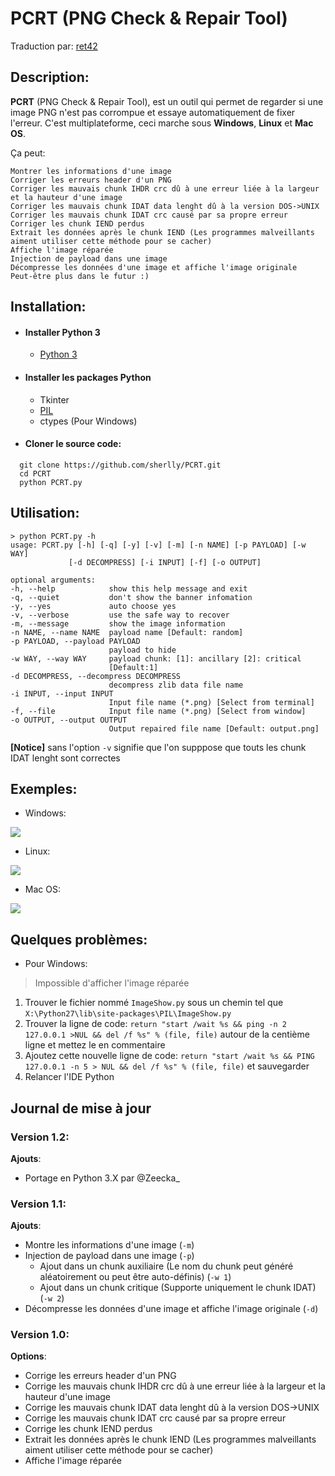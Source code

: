 # PCRT (PNG Check & Repair Tool)

Traduction par: [ret42](https://github.com/ret42)

## Description:

**PCRT** (PNG Check & Repair Tool), est un outil qui permet de regarder si une image PNG n'est pas corrompue et essaye automatiquement de fixer l'erreur. C'est multiplateforme, ceci marche sous **Windows**, **Linux** et **Mac OS**.

Ça peut:
```
Montrer les informations d'une image
Corriger les erreurs header d'un PNG
Corriger les mauvais chunk IHDR crc dû à une erreur liée à la largeur et la hauteur d'une image
Corriger les mauvais chunk IDAT data lenght dû à la version DOS->UNIX
Corriger les mauvais chunk IDAT crc causé par sa propre erreur
Corriger les chunk IEND perdus
Extrait les données après le chunk IEND (Les programmes malveillants aiment utiliser cette méthode pour se cacher)
Affiche l'image réparée
Injection de payload dans une image
Décompresse les données d'une image et affiche l'image originale
Peut-être plus dans le futur :)
```


## Installation:

- #### **Installer Python 3**
    - [Python 3](https://www.python.org/downloads/)

- #### **Installer les packages Python**
    - Tkinter
    - [PIL](https://pypi.python.org/pypi/PIL/1.1.6)
    - ctypes (Pour Windows)


- #### **Cloner le source code:**

```
  git clone https://github.com/sherlly/PCRT.git
  cd PCRT
  python PCRT.py
```

## Utilisation:

```
> python PCRT.py -h
usage: PCRT.py [-h] [-q] [-y] [-v] [-m] [-n NAME] [-p PAYLOAD] [-w WAY]
             [-d DECOMPRESS] [-i INPUT] [-f] [-o OUTPUT]

optional arguments:
-h, --help            show this help message and exit
-q, --quiet           don't show the banner infomation
-y, --yes             auto choose yes
-v, --verbose         use the safe way to recover
-m, --message         show the image information
-n NAME, --name NAME  payload name [Default: random]
-p PAYLOAD, --payload PAYLOAD
                      payload to hide
-w WAY, --way WAY     payload chunk: [1]: ancillary [2]: critical
                      [Default:1]
-d DECOMPRESS, --decompress DECOMPRESS
                      decompress zlib data file name
-i INPUT, --input INPUT
                      Input file name (*.png) [Select from terminal]
-f, --file            Input file name (*.png) [Select from window]
-o OUTPUT, --output OUTPUT
                      Output repaired file name [Default: output.png]
```

**[Notice]** sans l'option `-v` signifie que l'on supppose que touts les chunk IDAT lenght sont correctes


## Exemples:

- Windows:

![](http://i.imgur.com/Ksk2ctV.png)

- Linux:

![](http://i.imgur.com/ZXnPqYD.png)

- Mac OS:

![](http://i.imgur.com/re4gQux.png)


## Quelques problèmes:

- Pour Windows:

> Impossible d'afficher l'image réparée

1. Trouver le fichier nommé `ImageShow.py` sous un chemin tel que `X:\Python27\lib\site-packages\PIL\ImageShow.py`
2. Trouver la ligne de code: `return "start /wait %s && ping -n 2 127.0.0.1 >NUL && del /f %s" % (file, file)` autour de la centième ligne et mettez le en commentaire
3. Ajoutez cette nouvelle ligne de code: `return "start /wait %s && PING 127.0.0.1 -n 5 > NUL && del /f %s" % (file, file)` et sauvegarder
4. Relancer l'IDE Python

## Journal de mise à jour

### Version 1.2:

**Ajouts**:

- Portage en Python 3.X par @Zeecka_

### Version 1.1:

**Ajouts**:

- Montre les informations d'une image (`-m`)
- Injection de payload dans une image (`-p`)
    - Ajout dans un chunk auxiliaire (Le nom du chunk peut généré aléatoirement ou peut être auto-définis) (`-w 1`)
    - Ajout dans un chunk critique (Supporte uniquement le chunk IDAT) (`-w 2`)
- Décompresse les données d'une image et affiche l'image originale (`-d`)

### Version 1.0:
**Options**:
- Corrige les erreurs header d'un PNG
- Corrige les mauvais chunk IHDR crc dû à une erreur liée à la largeur et la hauteur d'une image
- Corrige les mauvais chunk IDAT data lenght dû à la version DOS->UNIX
- Corrige les mauvais chunk IDAT crc causé par sa propre erreur
- Corrige les chunk IEND perdus
- Extrait les données après le chunk IEND (Les programmes malveillants aiment utiliser cette méthode pour se cacher)
- Affiche l'image réparée
